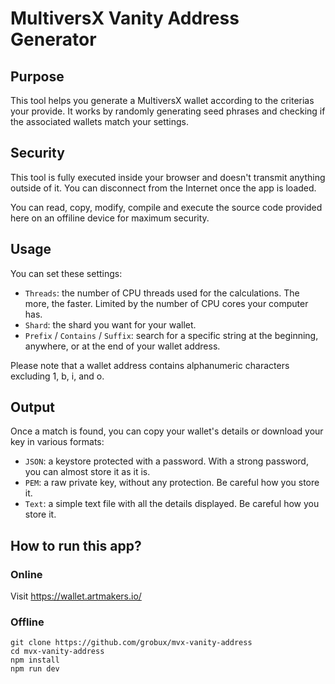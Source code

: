 # MultiversX Vanity Address Generator

## Purpose

This tool helps you generate a MultiversX wallet according to the criterias your provide.
It works by randomly generating seed phrases and checking if the associated wallets match your settings.

## Security

This tool is fully executed inside your browser and doesn't transmit anything outside of it.
You can disconnect from the Internet once the app is loaded.

You can read, copy, modify, compile and execute the source code provided here on an offiline device for maximum
security.

## Usage

You can set these settings:

- `Threads`: the number of CPU threads used for the calculations. The more, the faster. Limited by the number of CPU
  cores your computer has.
- `Shard`: the shard you want for your wallet.
- `Prefix` / `Contains` / `Suffix`: search for a specific string at the beginning, anywhere, or at the end of your wallet address.

Please note that a wallet address contains alphanumeric characters excluding 1, b, i, and o.

## Output

Once a match is found, you can copy your wallet's details or download your key in various formats:

- `JSON`: a keystore protected with a password. With a strong password, you can almost store it as it is.
- `PEM`: a raw private key, without any protection. Be careful how you store it.
- `Text`: a simple text file with all the details displayed. Be careful how you store it.

## How to run this app?

### Online

Visit https://wallet.artmakers.io/

### Offline

```
git clone https://github.com/grobux/mvx-vanity-address
cd mvx-vanity-address
npm install
npm run dev
```

